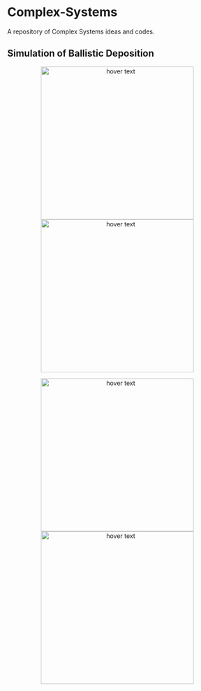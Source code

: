 # Complex-Systems
A repository of Complex Systems ideas and codes.

## Simulation of Ballistic Deposition

<p align="middle">
   <img src=Ballistic Deposition Results/Surface.svg width="350" title="hover text">
   <img src=Ballistic Deposition Results/Surface_tree.svg width="350" title="hover text">

   
<p align="middle">
   <img src=Ballistic Deposition Results/NP.svg width="350" title="hover text">
   <img src=Ballistic Deposition Results/NP_tree.svg width="350" title="hover text">
  
